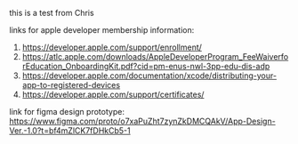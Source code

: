 this is a test from Chris

links for apple developer membership information:
1. https://developer.apple.com/support/enrollment/
2. https://atlc.apple.com/downloads/AppleDeveloperProgram_FeeWaiverforEducation_OnboardingKit.pdf?cid=pm-enus-nwl-3pp-edu-dis-adp
3. https://developer.apple.com/documentation/xcode/distributing-your-app-to-registered-devices
4. https://developer.apple.com/support/certificates/

link for figma design prototype:
https://www.figma.com/proto/o7xaPuZht7zynZkDMCQAkV/App-Design-Ver.-1.0?t=bf4mZlCK7fDHkCb5-1
